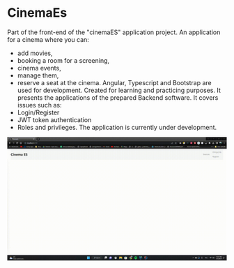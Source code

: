 # CinemaEs

Part of the front-end of the "cinemaES" application project.
An application for a cinema where you can:
- add movies, 
- booking a room for a screening, 
- cinema events, 
- manage them, 
- reserve a seat at the cinema.
Angular, Typescript and Bootstrap are used for development.
Created for learning and practicing purposes.
It presents the applications of the prepared Backend software.
It covers issues such as:
- Login/Register
- JWT token authentication
- Roles and privileges.
The application is currently under development.

![Alt Text](https://github.com/mariusz0674/cinemaES_FrontEnd/blob/master/MovieFront.gif)



